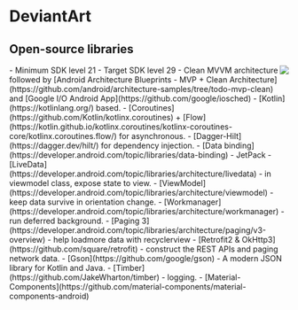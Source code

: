 # DeviantArt
## Open-source libraries
<img align="right" src="https://media2.giphy.com/media/LQ2yhecRTkhXkVGSSh/giphy.gif">
- Minimum SDK level 21
- Target SDK level 29
- Clean MVVM architecture followed by [Android Architecture Blueprints - MVP + Clean Architecture](https://github.com/android/architecture-samples/tree/todo-mvp-clean) and [Google I/O Android App](https://github.com/google/iosched)
- [Kotlin](https://kotlinlang.org/) based.
- [Coroutines](https://github.com/Kotlin/kotlinx.coroutines) + [Flow](https://kotlin.github.io/kotlinx.coroutines/kotlinx-coroutines-core/kotlinx.coroutines.flow/) for asynchronous.
- [Dagger-Hilt](https://dagger.dev/hilt/) for dependency injection.
- [Data binding](https://developer.android.com/topic/libraries/data-binding)
- JetPack
  - [LiveData](https://developer.android.com/topic/libraries/architecture/livedata) - in viewmodel class, expose state to view.
  - [ViewModel](https://developer.android.com/topic/libraries/architecture/viewmodel) - keep data survive in orientation change.
  - [Workmanager](https://developer.android.com/topic/libraries/architecture/workmanager) - run deferred background.
  - [Paging 3](https://developer.android.com/topic/libraries/architecture/paging/v3-overview) - help loadmore data with recyclerview
- [Retrofit2 & OkHttp3](https://github.com/square/retrofit) - construct the REST APIs and paging network data.
- [Gson](https://github.com/google/gson) - A modern JSON library for Kotlin and Java.
- [Timber](https://github.com/JakeWharton/timber) - logging.
- [Material-Components](https://github.com/material-components/material-components-android)
